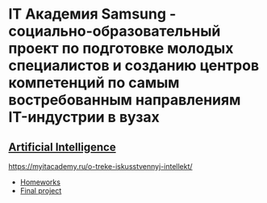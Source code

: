 # IT Академия Samsung - социально-образовательный проект по подготовке молодых специалистов и созданию центров компетенций по самым востребованным направлениям IT-индустрии в вузах

## [Artificial Intelligence](AI)
https://myitacademy.ru/o-treke-iskusstvennyj-intellekt/

* [Homeworks](AI/Homeworks)
* [Final project](AI/Final%20project)
